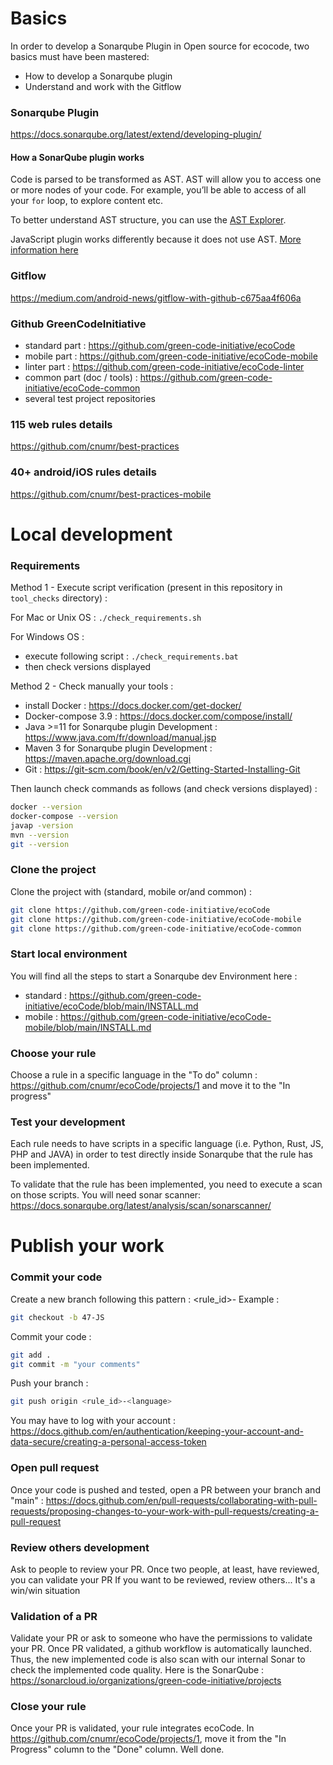 # Basics

In order to develop a Sonarqube Plugin in Open source for ecocode, two basics must have been mastered:

* How to develop a Sonarqube plugin
* Understand and work with the Gitflow

### Sonarqube Plugin

https://docs.sonarqube.org/latest/extend/developing-plugin/

#### How a SonarQube plugin works

Code is parsed to be transformed as AST. AST will allow you to access one or more nodes of your code.
For example, you’ll be able to access of all your `for` loop, to explore content etc.

To better understand AST structure, you can use the [AST Explorer](https://astexplorer.net/).

JavaScript plugin works differently because it does not use AST. [More information here](javascript-plugin/README.md)

### Gitflow

https://medium.com/android-news/gitflow-with-github-c675aa4f606a

### Github GreenCodeInitiative

* standard part : https://github.com/green-code-initiative/ecoCode
* mobile part : https://github.com/green-code-initiative/ecoCode-mobile
* linter part : https://github.com/green-code-initiative/ecoCode-linter
* common part (doc / tools) : https://github.com/green-code-initiative/ecoCode-common
* several test project repositories

### 115 web rules details

https://github.com/cnumr/best-practices

### 40+ android/iOS rules details

https://github.com/cnumr/best-practices-mobile

# Local development

### Requirements

Method 1 - Execute script verification (present in this repository in `tool_checks` directory) :

For Mac or Unix OS : `./check_requirements.sh`

For Windows OS :

* execute following script : `./check_requirements.bat`
* then check versions displayed

Method 2 - Check manually your tools :

* install Docker : https://docs.docker.com/get-docker/
* Docker-compose 3.9 : https://docs.docker.com/compose/install/
* Java >=11 for Sonarqube plugin Development : https://www.java.com/fr/download/manual.jsp
* Maven 3 for Sonarqube plugin Development : https://maven.apache.org/download.cgi
* Git : https://git-scm.com/book/en/v2/Getting-Started-Installing-Git

Then launch check commands as follows (and check versions displayed) :

```sh
docker --version
docker-compose --version
javap -version
mvn --version
git --version
```

### Clone the project

Clone the project with (standard, mobile or/and common) :

```sh
git clone https://github.com/green-code-initiative/ecoCode
git clone https://github.com/green-code-initiative/ecoCode-mobile
git clone https://github.com/green-code-initiative/ecoCode-common
```

### Start local environment

You will find all the steps to start a Sonarqube dev Environment here :

* standard : https://github.com/green-code-initiative/ecoCode/blob/main/INSTALL.md
* mobile : https://github.com/green-code-initiative/ecoCode-mobile/blob/main/INSTALL.md

### Choose your rule

Choose a rule in a specific language in the "To do" column : https://github.com/cnumr/ecoCode/projects/1 and move it to the "In progress"

### Test your development

Each rule needs to have scripts in a specific language (i.e. Python, Rust, JS, PHP and JAVA) in order to test directly inside Sonarqube that the rule has been implemented.

To validate that the rule has been implemented, you need to execute a scan on those scripts. You will need sonar scanner: https://docs.sonarqube.org/latest/analysis/scan/sonarscanner/

# Publish your work

### Commit your code

Create a new branch following this pattern : <rule_id>-<language>
Example :

```sh
git checkout -b 47-JS
```

Commit your code :

```sh
git add .
git commit -m "your comments"
```

Push your branch :

```sh
git push origin <rule_id>-<language>
```

You may have to log with your account : https://docs.github.com/en/authentication/keeping-your-account-and-data-secure/creating-a-personal-access-token

### Open pull request

Once your code is pushed and tested, open a PR between your branch and "main" : https://docs.github.com/en/pull-requests/collaborating-with-pull-requests/proposing-changes-to-your-work-with-pull-requests/creating-a-pull-request

### Review others development

Ask to people to review your PR. Once two people, at least, have reviewed, you can validate your PR
If you want to be reviewed, review others... It's a win/win situation

### Validation of a PR

Validate your PR or ask to someone who have the permissions to validate your PR.
Once PR validated, a github workflow is automatically launched. Thus, the new implemented code is also scan with our internal Sonar to check the implemented code quality.
Here is the SonarQube : https://sonarcloud.io/organizations/green-code-initiative/projects

### Close your rule

Once your PR is validated, your rule integrates ecoCode. In https://github.com/cnumr/ecoCode/projects/1, move it from the "In Progress" column to the "Done" column.
Well done.
